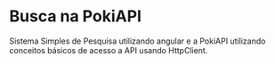 <h1>Busca na PokiAPI</h1>
Sistema Simples de Pesquisa utilizando angular e a PokiAPI
utilizando conceitos básicos de acesso a API usando HttpClient.
